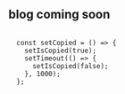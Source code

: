 ## blog coming soon

<Code language="js">
  const setCopied = () => {
    setIsCopied(true);
    setTimeout(() => {
      setIsCopied(false);
    }, 1000);
  };
</Code>